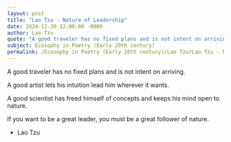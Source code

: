 ```yaml
---
layout: post
title: "Lao Tzu - Nature of Leadership"
date: 2024-12-30 12:00:00 -0000
author: Lao Tzu
quote: "A good traveler has no fixed plans and is not intent on arriving."
subject: Ecosophy in Poetry (Early 20th century)
permalink: /Ecosophy in Poetry (Early 20th century)/Lao Tzu/Lao Tzu - Nature of Leadership
---
```


A good traveler has no fixed plans and is not intent on arriving.

A good artist lets his intuition lead him wherever it wants.

A good scientist has freed himself of concepts and keeps his mind open to nature.

If you want to be a great leader, you must be a great follower of nature.

- Lao Tzu
